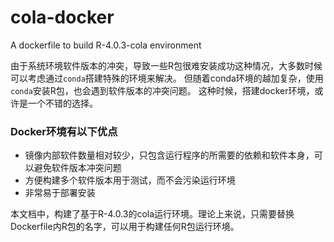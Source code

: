 # cola-docker
A dockerfile to build R-4.0.3-cola environment

由于系统环境软件版本的冲突，导致一些R包很难安装成功这种情况，大多数时候可以考虑通过`conda`搭建特殊的环境来解决。
但随着conda环境的越加复杂，使用`conda`安装R包，也会遇到软件版本的冲突问题。
这种时候，搭建docker环境，或许是一个不错的选择。

### Docker环境有以下优点
- 镜像内部软件数量相对较少，只包含运行程序的所需要的依赖和软件本身，可以避免软件版本冲突问题
- 方便构建多个软件版本用于测试，而不会污染运行环境
- 非常易于部署安装

本文档中，构建了基于R-4.0.3的cola运行环境。理论上来说，只需要替换Dockerfile内R包的名字，可以用于构建任何R包运行环境。
